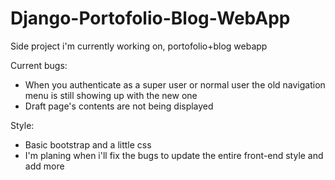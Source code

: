 # Django-Portofolio-Blog-WebApp
Side project i'm currently working on, portofolio+blog webapp

Current bugs:    
* When you authenticate as a super user or normal user the old navigation menu is still showing up with the new one  
* Draft page's contents are not being displayed  


Style:  
* Basic bootstrap and a little css  
* I'm planing when i'll fix the bugs to update the entire front-end style and add more 
